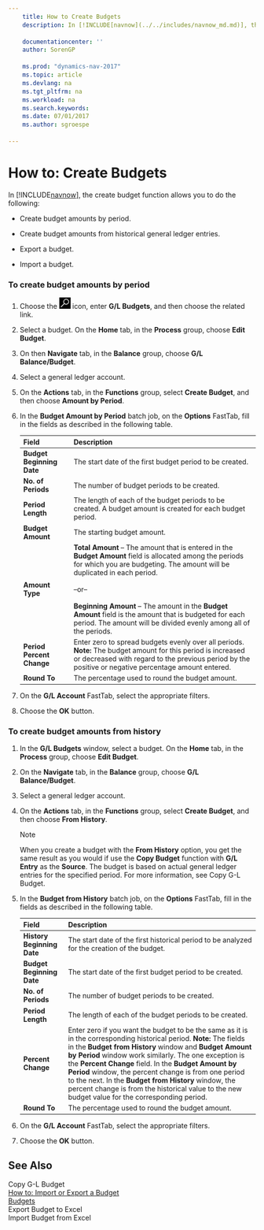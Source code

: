 ```yaml
---
    title: How to Create Budgets 
    description: In [!INCLUDE[navnow](../../includes/navnow_md.md)], the create budget function allows you to do the following:
    
    documentationcenter: ''
    author: SorenGP

    ms.prod: "dynamics-nav-2017"
    ms.topic: article
    ms.devlang: na
    ms.tgt_pltfrm: na
    ms.workload: na
    ms.search.keywords:
    ms.date: 07/01/2017
    ms.author: sgroespe

---
```

# How to: Create Budgets
In [!INCLUDE[navnow](../../includes/navnow_md.md)], the create budget function allows you to do the following:  
  
-   Create budget amounts by period.  
  
-   Create budget amounts from historical general ledger entries.  
  
-   Export a budget.  
  
-   Import a budget.  
  
### To create budget amounts by period  
  
1.  Choose the ![Search for Page or Report](../../media/ui-search/search_small.png "Search for Page or Report icon") icon, enter **G/L Budgets**, and then choose the related link.  
  
2.  Select a budget. On the **Home** tab, in the **Process** group, choose **Edit Budget**.  
  
3.  On then **Navigate** tab, in the **Balance** group, choose **G/L Balance/Budget**.  
  
4.  Select a general ledger account.  
  
5.  On the **Actions** tab, in the **Functions** group, select **Create Budget**, and then choose **Amount by Period**.  
  
6.  In the **Budget Amount by Period** batch job, on the **Options** FastTab, fill in the fields as described in the following table.  
  
    |Field|Description|  
    |---------------------------------|---------------------------------------|  
    |**Budget Beginning Date**|The start date of the first budget period to be created.|  
    |**No. of Periods**|The number of budget periods to be created.|  
    |**Period Length**|The length of each of the budget periods to be created. A budget amount is created for each budget period.|  
    |**Budget Amount**|The starting budget amount.|  
    |**Amount Type**|**Total Amount** – The amount that is entered in the **Budget Amount** field is allocated among the periods for which you are budgeting. The amount will be duplicated in each period.<br /><br /> –or–<br /><br /> **Beginning Amount** – The amount in the **Budget Amount** field is the amount that is budgeted for each period. The amount will be divided evenly among all of the periods.|  
    |**Period Percent Change**|Enter zero to spread budgets evenly over all periods. **Note:**  The budget amount for this period is increased or decreased with regard to the previous period by the positive or negative percentage amount entered.|  
    |**Round To**|The percentage used to round the budget amount.|  
  
7.  On the **G/L Account** FastTab, select the appropriate filters.  
  
8.  Choose the **OK** button.  
  
### To create budget amounts from history  
  
1.  In the **G/L Budgets** window, select a budget. On the **Home** tab, in the **Process** group, choose **Edit Budget**.  
  
2.  On the **Navigate** tab, in the **Balance** group, choose **G/L Balance/Budget**.  
  
3.  Select a general ledger account.  
  
4.  On the **Actions** tab, in the **Functions** group, select **Create Budget**, and then choose **From History**.  
  
    > [!NOTE]  
    >  When you create a budget with the **From History** option, you get the same result as you would if use the **Copy Budget** function with **G/L Entry** as the **Source**. The budget is based on actual general ledger entries for the specified period. For more information, see Copy G-L Budget.  
  
5.  In the **Budget from History** batch job, on the **Options** FastTab, fill in the fields as described in the following table.  
  
    |Field|Description|  
    |---------------------------------|---------------------------------------|  
    |**History Beginning Date**|The start date of the first historical period to be analyzed for the creation of the budget.|  
    |**Budget Beginning Date**|The start date of the first budget period to be created.|  
    |**No. of Periods**|The number of budget periods to be created.|  
    |**Period Length**|The length of each of the budget periods to be created.|  
    |**Percent Change**|Enter zero if you want the budget to be the same as it is in the corresponding historical period. **Note:**  The fields in the **Budget from History** window and **Budget Amount by Period** window work similarly. The one exception is the **Percent Change** field. In the **Budget Amount by Period** window, the percent change is from one period to the next. In the **Budget from History** window, the percent change is from the historical value to the new budget value for the corresponding period.|  
    |**Round To**|The percentage used to round the budget amount.|  
  
6.  On the **G/L Account** FastTab, select the appropriate filters.  
  
7.  Choose the **OK** button.  
  
## See Also  
 Copy G-L Budget   
 [How to: Import or Export a Budget](how-to-import-or-export-a-budget.md)   
 [Budgets](budgets.md)   
 Export Budget to Excel   
 Import Budget from Excel